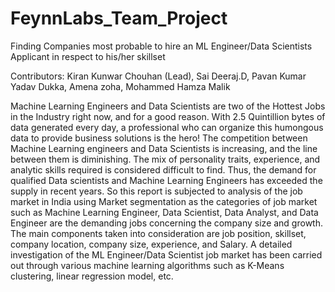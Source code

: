 # FeynnLabs_Team_Project
Finding Companies most probable to hire an ML Engineer/Data Scientists Applicant in respect to his/her skillset

Contributors: Kiran Kunwar Chouhan (Lead), Sai Deeraj.D, Pavan Kumar Yadav Dukka, Amena zoha, Mohammed Hamza Malik 

Machine Learning Engineers and Data Scientists are two of the Hottest Jobs in the Industry right now, and for a good reason. With 2.5 Quintillion bytes of data generated every day, a professional who can organize this humongous data to provide business solutions is the hero! The competition between Machine Learning engineers and Data Scientists is increasing, and the line between them is diminishing. The mix of personality traits, experience, and analytic skills required is considered difficult to find. Thus, the demand for qualified Data scientists and Machine Learning Engineers has exceeded the supply in recent years. So this report is subjected to analysis of the job market in India using Market segmentation as the categories of job market such as Machine Learning Engineer, Data Scientist, Data Analyst, and Data Engineer are the demanding jobs concerning the company size and growth. The main components taken into consideration are job position, skillset, company location, company size, experience, and Salary. A detailed investigation of the ML Engineer/Data Scientist job market has been carried out through various machine learning algorithms such as K-Means clustering, linear regression model, etc. 
